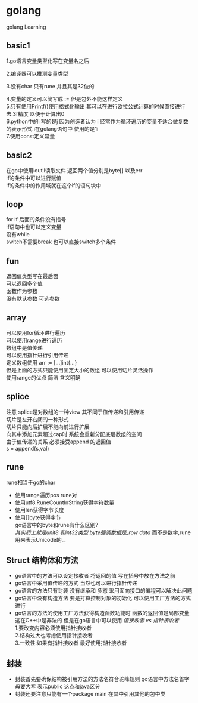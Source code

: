 # golang
golang Learning 
## basic1

1.go语言变量类型化写在变量名之后  

2.编译器可以推测变量类型  

3.没有char 只有rune 并且其是32位的  

4.变量的定义可以简写成 := 但是包外不能这样定义  
5.只有使用Printf()使用格式化输出 其可以在进行欧拉公式计算的时候直接进行去.3f精度 以便于计算出0  
6.python中的i 写的是j 因为创造者认为 i 经常作为循环遍历的变量不适合做复数的表示形式 i在golang语句中 使用的是1i  
7.使用const定义常量  

## basic2  
在go中使用ioutil读取文件 返回两个值分别是byte[] 以及err  
if的条件中可以进行赋值  
if的条件中的作用域就在这个if的语句块中  

## loop 
for if 后面的条件没有括号  
if语句中也可以定义变量  
没有while  
switch不需要break 也可以直接switch多个条件
## fun  
返回值类型写在最后面  
可以返回多个值  
函数作为参数  
没有默认参数 可选参数  
## array  
可以使用for循环进行遍历  
可以使用range进行遍历  
数组中是值传递  
可以使用指针进行引用传递  
定义数组使用 arr := [...]int{...}  
但是上面的方式只能使用固定大小的数组 可以使用切片灵活操作  
使用range的优点 简洁 含义明确
## splice  
注意 splice是对数组的一种view 其不同于值传递和引用传递  
切片是左开右闭的一种形式  
切片只能向后扩展不能向前进行扩展  
向其中添加元素超过cap时 系统会重新分配底层数组的空间  
由于值传递的关系 必须接受append 的返回值  
s = append(s,val)  

## rune  
rune相当于go的char  

- 使用range遍历pos rune对  
- 使用utf8.RuneCountInString获得字符数量  
- 使用len获得字节长度  
- 使用[]byte获得字节  
go语言中的byte和rune有什么区别?  
_其实质上就是unit8 和int32类型  byte强调数据是_row data_ 而不是数字,rune用来表示Unicode的._  
## Struct 结构体和方法  
- go语言中的方法可以设定接收者 将返回的值 写在括号中放在方法之前  
- go语言中采用值传递的方式 当然也可以进行指针传递  
- go语言的方法只有封装 没有继承和 多态 采用面向接口的编程可以解决此问题  
- go语言中没有构造方法 要是打算控制对象的初始化 可以使用工厂方法的方式进行  
- go语言的方法的使用工厂方法获得构造函数功能时 函数的返回值是局部变量 这在C++中是非法的 但是在go语言中可以使用
_值接收者 vs 指针接收者_  
1.要改变内容必须使用指针接收者  
2.结构过大也考虑使用指针接收者  
3.一致性:如果有指针接收者 最好使用指针接收者  
## 封装
- 封装首先要确保结构被引用方法的方法名符合驼峰规则 go语言中方法名首字母要大写 表示public 这点和java区分  
- 封装还要注意只能有一个package main 在其中引用其他的包中类  
